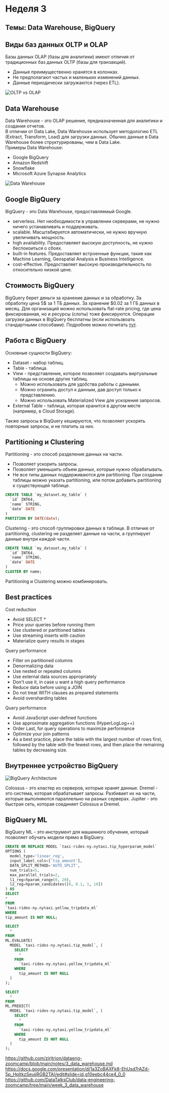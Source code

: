 # Неделя 3
## Темы: Data Warehouse, BigQuery

## Виды баз данных OLTP и OLAP
Базы данных OLAP (базы для аналитики) имеют отличия от традиционных баз данных OLTP (базы для транзакций).  
- Данные преимущественно хранятся в колонках.
- Не предполагают частых и маленьких изменений данных.
- Данные периодически загружаются (через ETL).

![OLTP vs OLAP](img1.png)


## Data Warehouse
Data Warehouse - это OLAP решение, предназначенная для аналитики и создания отчетов.  
В отличии от Data Lake, Data Warehouse использует методологию ETL (Extract, Transform, Load) для загрузки данных. Обычно данные в Data Warehouse более структурированы, чем в Data Lake.   
Примеры Data Warehouse:
- Google BigQuery
- Amazon Redshift
- Snowflake
- Microsoft Azure Synapse Analytics

![Data Warehouse](img2.png)


## Google BigQuery
BigQuery - это Data Warehouse, предоставляемый Google.  

- serverless. Нет необходимости в управлении серверами, не нужно ничего устанавливать и поддерживать.
- scalable. Масштабируется автоматически, не нужно вручную увеличивать мощность.
- high availability. Предоставляет высокую доступность, не нужно беспокоиться о сбоях.
- built-in features. Предоставляет встроенные функции, такие как Machine Learning, Geospatial Analysis и Business Intelligence.
- cost-effective. Предоставляет высокую производительность по относительно низкой цене.

## Стоимость BigQuery
BigQuery берет деньги за хранение данных и за обработку.
За обработку цена 5$ за 1 ТБ данных.
За хранение $0.02 за 1 ГБ данных в месяц.
Для организаций можно использовать flat-rate pricing, где цена фиксированная, но и ресурсы (слоты) тоже фиксируются.
Операции загрузки данных в BigQuery бесплатны (если использвоать стандартными способами).
Подробнее можно почитать [тут](https://cloud.google.com/bigquery/pricing#bigquery-pricing).

## Работа с BigQuery
Основные сущности BigQuery:
- Dataset - набор таблиц.
- Table - таблица.
- View - представление, которое позволяет создавать виртуальные таблицы на основе других таблиц.
  - Можно использовать для удобства работы с данными.
  - Можно огранить доступ к данным, дав доступ только к представлению.
  - Можно использовать Materialized View для ускорения запросов.
- External Table - таблица, которая хранится в другом месте (например, в Cloud Storage).

Также запросы в BiqQuery кешируются, что позволяет ускорять повторные запросы, и не платить за них.

## Partitioning и Clustering
Partitioning - это способ разделения данных на части.
- Позволяет ускорить запросы.
- Позволяет уменьшить объем данных, которые нужно обрабатывать.
- Не все типы данных поддерживаются для partitioning.
При создании таблицы можно указать partitioning, или потом добавить partitioning к существующей таблице.
```sql
CREATE TABLE `my_dataset.my_table` (
  `id` INT64,
  `name` STRING,
  `date` DATE
)
PARTITION BY DATE(date);
```
Clustering - это способ группировки данных в таблице.
В отличие от partitioning, clustering не разделяет данные на части, а группирует данные внутри каждой части.
```sql
CREATE TABLE `my_dataset.my_table` (
  `id` INT64,
  `name` STRING,
  `date` DATE
)
CLUSTER BY name;
```

Partitioning и Clustering можно комбинировать.

## Best practices
Cost reduction
- Avoid SELECT *
- Price your queries before running them
- Use clustered or partitioned tables
- Use streaming inserts with caution
- Materialize query results in stages

Query performance
- Filter on partitioned columns
- Denormalizing data
- Use nested or repeated columns
- Use external data sources appropriately
- Don't use it, in case u want a high query performance
- Reduce data before using a JOIN
- Do not treat WITH clauses as prepared statements
- Avoid oversharding tables

Query performance
- Avoid JavaScript user-defined functions
- Use approximate aggregation functions (HyperLogLog++)
- Order Last, for query operations to maximize performance
- Optimize your join patterns
- As a best practice, place the table with the largest number of rows first, followed by the table with the fewest rows, and then place the remaining tables by decreasing size.

## Внутреннее устройство BigQuery

![BigQuery Architecture](img3.png)

Colossus - это кластер из серверов, которые хранят данные.
Dremel - это система, которая обрабатывает запросы. Разбивает их на части, которые выполняются параллельно на разных серверах.
Jupiter - это быстрая сеть, которая соединяет Colossus и Dremel.

## BigQuery ML
BigQuery ML - это инструмент для машинного обучения, который позволяет обучать модели прямо в BigQuery.

```sql
CREATE OR REPLACE MODEL `taxi-rides-ny.nytaxi.tip_hyperparam_model`
OPTIONS (
  model_type='linear_reg',
  input_label_cols=['tip_amount'],
  DATA_SPLIT_METHOD='AUTO_SPLIT',
  num_trials=5,
  max_parallel_trials=2,
  l1_reg=hparam_range(0, 20),
  l2_reg=hparam_candidates([0, 0.1, 1, 10])
) AS
SELECT
*
FROM
`taxi-rides-ny.nytaxi.yellow_tripdata_ml`
WHERE
tip_amount IS NOT NULL;
```

```sql
SELECT
  *
FROM
ML.EVALUATE(
  MODEL `taxi-rides-ny.nytaxi.tip_model`, (
    SELECT
      *
    FROM
      `taxi-rides-ny.nytaxi.yellow_tripdata_ml`
    WHERE
      tip_amount IS NOT NULL
  )
);
```

```sql
SELECT
  *
FROM
ML.PREDICT(
  MODEL `taxi-rides-ny.nytaxi.tip_model`, (
    SELECT
      *
    FROM
      `taxi-rides-ny.nytaxi.yellow_tripdata_ml`
    WHERE
      tip_amount IS NOT NULL
  )
);

```









https://github.com/ziritrion/dataeng-zoomcamp/blob/main/notes/3_data_warehouse.md
https://docs.google.com/presentation/d/1a3ZoBAXFk8-EhUsd7rAZd-5p_HpltkzSeujjRGB2TAI/edit#slide=id.g10eebc44ce4_0_0
https://github.com/DataTalksClub/data-engineering-zoomcamp/tree/main/week_3_data_warehouse





